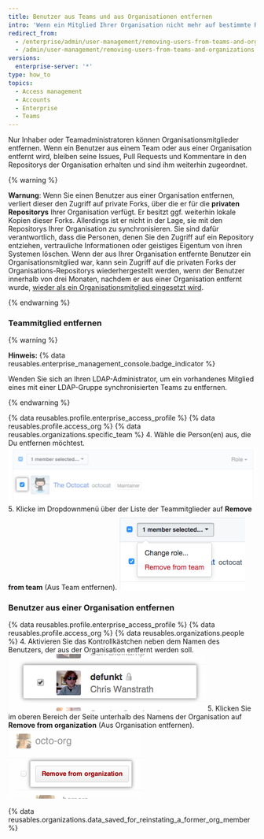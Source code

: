 ```yaml
---
title: Benutzer aus Teams und aus Organisationen entfernen
intro: 'Wenn ein Mitglied Ihrer Organisation nicht mehr auf bestimmte Repositorys zugreifen muss, können Sie es aus dem Team entfernen, das diesen Zugriff ermöglicht. Wenn ein Mitglied Ihrer Organisation nicht mehr auf Repositorys zugreifen muss, die der Organisation gehören, können Sie es aus der Organisation entfernen.'
redirect_from:
  - /enterprise/admin/user-management/removing-users-from-teams-and-organizations
  - /admin/user-management/removing-users-from-teams-and-organizations
versions:
  enterprise-server: '*'
type: how_to
topics:
  - Access management
  - Accounts
  - Enterprise
  - Teams
---
```

Nur Inhaber oder Teamadministratoren können Organisationsmitglieder entfernen. Wenn ein Benutzer aus einem Team oder aus einer Organisation entfernt wird, bleiben seine Issues, Pull Requests und Kommentare in den Repositorys der Organisation erhalten und sind ihm weiterhin zugeordnet.

{% warning %}

**Warnung**: Wenn Sie einen Benutzer aus einer Organisation entfernen, verliert dieser den Zugriff auf private Forks, über die er für die **privaten Repositorys** Ihrer Organisation verfügt. Er besitzt ggf. weiterhin lokale Kopien dieser Forks. Allerdings ist er nicht in der Lage, sie mit den Repositorys Ihrer Organisation zu synchronisieren. Sie sind dafür verantwortlich, dass die Personen, denen Sie den Zugriff auf ein Repository entziehen, vertrauliche Informationen oder geistiges Eigentum von ihren Systemen löschen. Wenn der aus Ihrer Organisation entfernte Benutzer ein Organisationsmitglied war, kann sein Zugriff auf die privaten Forks der Organisations-Repositorys wiederhergestellt werden, wenn der Benutzer innerhalb von drei Monaten, nachdem er aus einer Organisation entfernt wurde, [wieder als ein Organisationsmitglied eingesetzt wird](/articles/reinstating-a-former-member-of-your-organization).

{% endwarning %}

### Teammitglied entfernen

{% warning %}

**Hinweis:** {% data reusables.enterprise_management_console.badge_indicator %}

Wenden Sie sich an Ihren LDAP-Administrator, um ein vorhandenes Mitglied eines mit einer LDAP-Gruppe synchronisierten Teams zu entfernen.

{% endwarning %}

{% data reusables.profile.enterprise_access_profile %}
{% data reusables.profile.access_org %}
{% data reusables.organizations.specific_team %}
4. Wähle die Person(en) aus, die Du entfernen möchtest. ![Kontrollkästchen neben dem Organisationsmitglied](/assets/images/help/teams/team-member-check-box.png)
5. Klicke im Dropdownmenü über der Liste der Teammitglieder auf **Remove from team** (Aus Team entfernen). ![Dropdownmenü mit Option zum Ändern der Rolle](/assets/images/help/teams/bulk-edit-drop-down.png)

### Benutzer aus einer Organisation entfernen

{% data reusables.profile.enterprise_access_profile %}
{% data reusables.profile.access_org %}
{% data reusables.organizations.people %}
4. Aktivieren Sie das Kontrollkästchen neben dem Namen des Benutzers, der aus der Organisation entfernt werden soll.![Kontrollkästchen zum Entfernen des Benutzers](/assets/images/help/organizations/Organization-remove-user.png)
5. Klicken Sie im oberen Bereich der Seite unterhalb des Namens der Organisation auf **Remove from organization** (Aus Organisation entfernen). ![Schaltfläche „Remove from organization“ (Aus Organisation entfernen)](/assets/images/help/organizations/Organization-remove-from-organization-button.png)

{% data reusables.organizations.data_saved_for_reinstating_a_former_org_member %}
